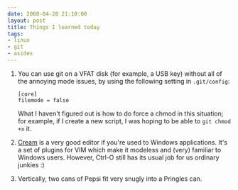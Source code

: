 ```yaml
---
date: 2008-04-28 21:10:00
layout: post
title: Things I learned today
tags:
- linux
- git
- asides
---
```

	
1. You can use git on a VFAT disk (for example, a USB key) without all of the
   annoying mode issues, by using the following setting in `.git/config`:  

       [core]
       filemode = false
  
   What I haven't figured out is how to do force a chmod in this situation; for
   example, if I create a new script, I was hoping to be able to `git chmod +x`
   it.
2. [Cream](http://cream.sourceforge.net) is a very good editor if you're used
   to Windows applications. It's a set of plugins for VIM which make it
   modeless and (very) familiar to Windows users. However, Ctrl-O still has its
   usual job for us ordinary junkies :)
3. Vertically, two cans of Pepsi fit very snugly into a Pringles can.
